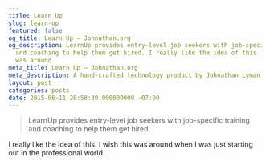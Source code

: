 ```yaml
---
title: Learn Up
slug: learn-up
featured: false
og_title: Learn Up – Johnathan.org
og_description: LearnUp provides entry-level job seekers with job-specific training
  and coaching to help them get hired. I really like the idea of this . I wish this
  was around
meta_title: Learn Up – Johnathan.org
meta_description: A hand-crafted technology product by Johnathan Lyman
layout: post
categories: posts
date: 2015-06-11 20:58:30.000000000 -07:00
---
```


> LearnUp provides entry-level job seekers with job-specific training and coaching to help them get hired.

I really like the idea of this. I wish this was around when I was just starting out in the professional world.

